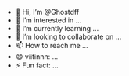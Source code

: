 - 👋 Hi, I’m @Ghostdff
- 👀 I’m interested in ...
- 🌱 I’m currently learning ...
- 💞️ I’m looking to collaborate on ...
- 📫 How to reach me ...
- 😄 viitinnn: ...
- ⚡ Fun fact: ...

<!---
Ghostdff/Ghostdff is a ✨ special ✨ repository because its `README.md` (this file) appears on your GitHub profile.
You can click the Preview link to take a look at your changes.
--->
